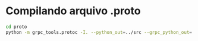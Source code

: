 # Compilando arquivo .proto

```sh
cd proto
python -m grpc_tools.protoc -I. --python_out=../src --grpc_python_out=../src name.proto
```